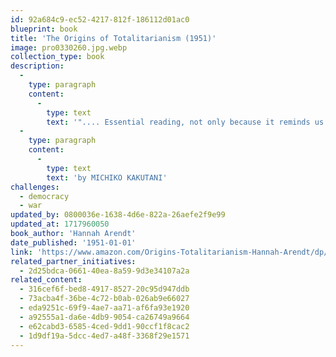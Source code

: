 ```yaml
---
id: 92a684c9-ec52-4217-812f-186112d01ac0
blueprint: book
title: 'The Origins of Totalitarianism (1951)'
image: pro0330260.jpg.webp
collection_type: book
description:
  -
    type: paragraph
    content:
      -
        type: text
        text: '".... Essential reading, not only because it reminds us of the monstrous crimes committed by Nazi Germany and Stalin Soviet Union in the 20th century, and also because it provides a chilling warning of the dynamics that could fuel totalitarian movements in the future. Book_how alienation, rootlessness, and economic uncertainty can make people susceptible to the lies and conspiracy theories dispensed by tyrants. It shows how the weaponization bigotry and racism by demagogues fuels populous movements build upon tribal hatred, while undermining the long-standing institutions meant to protect our freedoms and the rule of law, and shattering the very idea of a shared sense of humanity." '
  -
    type: paragraph
    content:
      -
        type: text
        text: 'by MICHIKO KAKUTANI'
challenges:
  - democracy
  - war
updated_by: 0800036e-1638-4d6e-822a-26aefe2f9e99
updated_at: 1717960050
book_author: 'Hannah Arendt'
date_published: '1951-01-01'
link: 'https://www.amazon.com/Origins-Totalitarianism-Hannah-Arendt/dp/0156701537/ref=sr_1_1?adgrpid=1338106213843527&dib=eyJ2IjoiMSJ9.ldXS_QGKfBqcrf8Z1tQg3YsR_05_qZCCaC_AT6kpRyMnSPeANdeNrBnUmViiEDmEFth0N4kba8IGkBNOIFlNJ5wQezyixII1fZgqxoCvKtK_AhIBlDDhCHB3Qj80czLVgCSn0xwns6iCmPp7I3Ti02kUjRE8X7DZna-_Ia10SduY_jhohj9Z3WNaGkFyqBJH1v1skV51q61UjzewoCd-nXYiQCM2cNE8ZjdQcQILkY-zksC2tuJSF-Ltmjz5T9hn88FGAjCiuF17cCKXe-oIAG13ggGgoNj85BJu09_ihp4.DlbasdohIeqLnGdW_LGW5127JyqIWzmLBq5O0z3y_C8&dib_tag=se&hvadid=83631709174717&hvbmt=be&hvdev=c&hvlocphy=103662&hvnetw=o&hvqmt=e&hvtargid=kwd-83631978230290%3Aloc-190&hydadcr=9391_10793904&keywords=the+origins+of+totalitarianism&msclkid=3e04ff93196e159ca14499f6e5f827e6&qid=1717959835&sr=8-1'
related_partner_initiatives:
  - 2d25bdca-0661-40ea-8a59-9d3e34107a2a
related_content:
  - 316cef6f-bed8-4917-8527-20c95d947ddb
  - 73acba4f-36be-4c72-b0ab-026ab9e66027
  - eda9251c-69f9-4ae7-aa71-af6fa93e1920
  - a92555a1-da6e-4db9-9054-ca26749a9664
  - e62cabd3-6585-4ced-9dd1-90ccf1f8cac2
  - 1d9df19a-5dcc-4ed7-a48f-3368f29e1571
---
```

